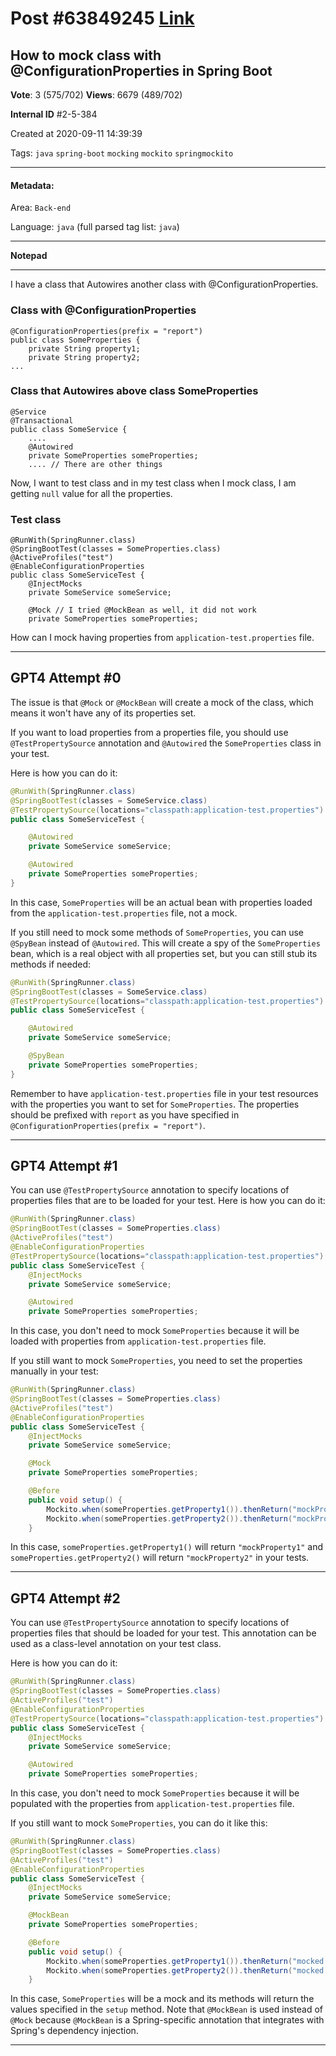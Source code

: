 
# Post \#63849245 [Link](https://stackoverflow.com/questions/63849245/)

## How to mock class with @ConfigurationProperties in Spring Boot

**Vote**: 3 (575/702) **Views**: 6679 (489/702) 

**Internal ID** \#2-5-384

Created at 2020-09-11 14:39:39

Tags: `java` `spring-boot` `mocking` `mockito` `springmockito`

----------

#### Metadata:

Area: `Back-end`

Language: `java` (full parsed tag list: `java`)

----------

**Notepad**


----------

I have a class that Autowires another class with @ConfigurationProperties.

### Class with @ConfigurationProperties


```
@ConfigurationProperties(prefix = "report")
public class SomeProperties {
    private String property1;
    private String property2;
...
```


### Class that Autowires above class SomeProperties


```
@Service
@Transactional
public class SomeService {
    ....
    @Autowired
    private SomeProperties someProperties;
    .... // There are other things
```

Now, I want to test  class and in my test class when I mock  class, I am getting `null` value for all the properties.

### Test class


```
@RunWith(SpringRunner.class)
@SpringBootTest(classes = SomeProperties.class)
@ActiveProfiles("test")
@EnableConfigurationProperties
public class SomeServiceTest {
    @InjectMocks
    private SomeService someService;

    @Mock // I tried @MockBean as well, it did not work
    private SomeProperties someProperties;
```

How can I mock  having properties from `application-test.properties` file.


----------
        
## GPT4 Attempt \#0

The issue is that `@Mock` or `@MockBean` will create a mock of the class, which means it won't have any of its properties set. 

If you want to load properties from a properties file, you should use `@TestPropertySource` annotation and `@Autowired` the `SomeProperties` class in your test. 

Here is how you can do it:

```java
@RunWith(SpringRunner.class)
@SpringBootTest(classes = SomeService.class)
@TestPropertySource(locations="classpath:application-test.properties")
public class SomeServiceTest {

    @Autowired
    private SomeService someService;

    @Autowired
    private SomeProperties someProperties;
}
```

In this case, `SomeProperties` will be an actual bean with properties loaded from the `application-test.properties` file, not a mock. 

If you still need to mock some methods of `SomeProperties`, you can use `@SpyBean` instead of `@Autowired`. This will create a spy of the `SomeProperties` bean, which is a real object with all properties set, but you can still stub its methods if needed:

```java
@RunWith(SpringRunner.class)
@SpringBootTest(classes = SomeService.class)
@TestPropertySource(locations="classpath:application-test.properties")
public class SomeServiceTest {

    @Autowired
    private SomeService someService;

    @SpyBean
    private SomeProperties someProperties;
}
```

Remember to have `application-test.properties` file in your test resources with the properties you want to set for `SomeProperties`. The properties should be prefixed with `report` as you have specified in `@ConfigurationProperties(prefix = "report")`.

--------

## GPT4 Attempt \#1

You can use `@TestPropertySource` annotation to specify locations of properties files that are to be loaded for your test. Here is how you can do it:

```java
@RunWith(SpringRunner.class)
@SpringBootTest(classes = SomeProperties.class)
@ActiveProfiles("test")
@EnableConfigurationProperties
@TestPropertySource(locations="classpath:application-test.properties")
public class SomeServiceTest {
    @InjectMocks
    private SomeService someService;

    @Autowired
    private SomeProperties someProperties;
```

In this case, you don't need to mock `SomeProperties` because it will be loaded with properties from `application-test.properties` file. 

If you still want to mock `SomeProperties`, you need to set the properties manually in your test:

```java
@RunWith(SpringRunner.class)
@SpringBootTest(classes = SomeProperties.class)
@ActiveProfiles("test")
@EnableConfigurationProperties
public class SomeServiceTest {
    @InjectMocks
    private SomeService someService;

    @Mock
    private SomeProperties someProperties;

    @Before
    public void setup() {
        Mockito.when(someProperties.getProperty1()).thenReturn("mockProperty1");
        Mockito.when(someProperties.getProperty2()).thenReturn("mockProperty2");
    }
```

In this case, `someProperties.getProperty1()` will return `"mockProperty1"` and `someProperties.getProperty2()` will return `"mockProperty2"` in your tests.

--------

## GPT4 Attempt \#2

You can use `@TestPropertySource` annotation to specify locations of properties files that should be loaded for your test. This annotation can be used as a class-level annotation on your test class.

Here is how you can do it:

```java
@RunWith(SpringRunner.class)
@SpringBootTest(classes = SomeProperties.class)
@ActiveProfiles("test")
@EnableConfigurationProperties
@TestPropertySource(locations="classpath:application-test.properties")
public class SomeServiceTest {
    @InjectMocks
    private SomeService someService;

    @Autowired
    private SomeProperties someProperties;
```

In this case, you don't need to mock `SomeProperties` because it will be populated with the properties from `application-test.properties` file.

If you still want to mock `SomeProperties`, you can do it like this:

```java
@RunWith(SpringRunner.class)
@SpringBootTest(classes = SomeProperties.class)
@ActiveProfiles("test")
@EnableConfigurationProperties
public class SomeServiceTest {
    @InjectMocks
    private SomeService someService;

    @MockBean
    private SomeProperties someProperties;

    @Before
    public void setup() {
        Mockito.when(someProperties.getProperty1()).thenReturn("mocked value 1");
        Mockito.when(someProperties.getProperty2()).thenReturn("mocked value 2");
    }
```

In this case, `SomeProperties` will be a mock and its methods will return the values specified in the `setup` method. Note that `@MockBean` is used instead of `@Mock` because `@MockBean` is a Spring-specific annotation that integrates with Spring's dependency injection.

--------
